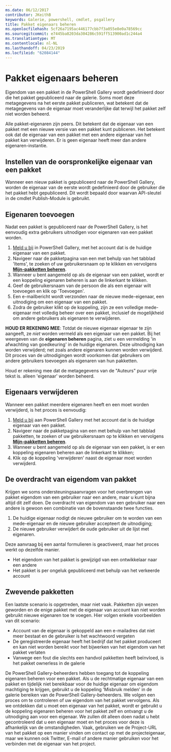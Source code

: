 ```yaml
---
ms.date: 06/12/2017
contributor: JKeithB
keywords: Galerie, powershell, cmdlet, psgallery
title: Pakket eigenaars beheren
ms.openlocfilehash: 5cf26a7195ac446177cbb7f3a055e8e0a78569cc
ms.sourcegitcommit: e7445ba8203da304286c591ff513900ad1c244a4
ms.translationtype: MT
ms.contentlocale: nl-NL
ms.lasthandoff: 04/23/2019
ms.locfileid: "62084144"
---
```

# <a name="managing-package-owners"></a>Pakket eigenaars beheren

Eigendom van een pakket in de PowerShell Gallery wordt gedefinieerd door die het pakket gepubliceerd naar de galerie.
Soms moet deze metagegevens na het eerste pakket publiceren, wat betekent dat de metagegevens van de eigenaar moet veranderlijke dat terwijl het pakket zelf niet worden beheerd.

Alle pakket-eigenaren zijn peers.
Dit betekent dat de eigenaar van een pakket met een nieuwe versie van een pakket kunt publiceren. Het betekent ook dat de eigenaar van een pakket met een andere eigenaar van het pakket kan verwijderen.
Er is geen eigenaar heeft meer dan andere eigenaren-instantie.

## <a name="setting-a-packages-initial-owner"></a>Instellen van de oorspronkelijke eigenaar van een pakket

Wanneer een nieuw pakket is gepubliceerd naar de PowerShell Gallery, worden de eigenaar van de eerste wordt gedefinieerd door de gebruiker die het pakket hebt gepubliceerd. Dit wordt bepaald door waarvan API-sleutel in de cmdlet Publish-Module is gebruikt.

## <a name="adding-owners"></a>Eigenaren toevoegen

Nadat een pakket is gepubliceerd naar de PowerShell Gallery, is het eenvoudig extra gebruikers uitnodigen voor eigenaren van een pakket worden.

1. [Meld u bij](https://powershellgallery.com/users/account/LogOn) in PowerShell Gallery, met het account dat is de huidige eigenaar van een pakket.
2. Navigeer naar de pakketpagina van een met behulp van het tabblad 'Items', te zoeken of uw gebruikersnaam op te klikken en vervolgens [ **Mijn-pakketten beheren**](https://www.powershellgallery.com/account/Packages).
3. Wanneer u bent aangemeld op als de eigenaar van een pakket, wordt er een koppeling eigenaren beheren is aan de linkerkant te klikken.
4. Geef de gebruikersnaam van de persoon die als een eigenaar wilt toevoegen en klik op 'Toevoegen'.
5. Een e-mailbericht wordt verzonden naar de nieuwe mede-eigenaar, een uitnodiging om een eigenaar van een pakket.
6. Zodra de gebruiker klikt op de koppeling, zijn ze een volledige mede-eigenaar met volledig beheer over een pakket, inclusief de mogelijkheid om andere gebruikers als eigenaren te verwijderen.

**HOUD ER REKENING MEE**: Totdat de nieuwe eigenaar eigenaar te zijn aangeeft, ze *niet* worden vermeld als een eigenaar van een pakket.
Bij het weergeven van de **eigenaren beheren** pagina, ziet u een vermelding 'in afwachting van goedkeuring' in de huidige eigenaren.
Deze uitnodiging kan worden verwijderd; net zoals andere eigenaren kunnen worden verwijderd.
Dit proces van de uitnodigingen wordt voorkomen dat gebruikers om andere gebruikers toevoegen als eigenaren van hun pakketten.

Houd er rekening mee dat de metagegevens van de "Auteurs" puur vrije tekst is. alleen 'eigenaar' worden beheerd.


## <a name="removing-owners"></a>Eigenaars verwijderen

Wanneer een pakket meerdere eigenaren heeft en een moet worden verwijderd, is het proces is eenvoudig:

1. [Meld u bij](https://powershellgallery.com/users/account/LogOn) aan PowerShell Gallery met het account dat is de huidige eigenaar van een pakket.
2. Navigeer naar de pakketpagina van een met behulp van het tabblad pakketten, te zoeken of uw gebruikersnaam op te klikken en vervolgens [ **Mijn-pakketten beheren**](https://www.powershellgallery.com/account/Packages).
3. Wanneer u bent aangemeld op als de eigenaar van een pakket, is er een koppeling eigenaren beheren aan de linkerkant te klikken;
4. Klik op de koppeling 'verwijderen' naast de eigenaar moet worden verwijderd.



## <a name="transferring-package-ownership"></a>De overdracht van eigendom van pakket

Krijgen we soms ondersteuningsaanvragen voor het overbrengen van pakket eigendom van een gebruiker naar een andere, maar u kunt bijna altijd dit zelf doen.
De overdracht van eigendom van een gebruiker naar een andere is gewoon een combinatie van de bovenstaande twee functies.

1. De huidige eigenaar nodigt de nieuwe gebruiker om te worden van een mede-eigenaar en de nieuwe gebruiker accepteert de uitnodiging;
2. De nieuwe gebruiker verwijdert de oude gebruiker uit de lijst met eigenaren.

Deze aanvraag bij een aantal formulieren is geactiveerd, maar het proces werkt op dezelfde manier.

- Het eigendom van het pakket is gewijzigd van een ontwikkelaar naar een andere
- Het pakket is per ongeluk gepubliceerd met behulp van het verkeerde account


## <a name="orphaned-packages"></a>Zwevende pakketten

Een laatste scenario is opgetreden, maar niet vaak.
Pakketten zijn wezen geworden en de enige pakket met de eigenaar van account kan niet worden gebruikt nieuwe eigenaren toe te voegen.
Hier volgen enkele voorbeelden van dit scenario:

- Account van de eigenaar is gekoppeld aan een e-mailadres dat niet meer bestaat en de gebruiker is het wachtwoord vergeten
- De geregistreerde eigenaar heeft het bedrijf dat het pakket produceert en kan niet worden bereikt voor het bijwerken van het eigendom van het pakket verlaten
- Vanwege een fout die slechts een handvol pakketten heeft beïnvloed, is het pakket ownerless in de galerie

De PowerShell Gallery-beheerders hebben toegang tot de koppeling eigenaren beheren voor een pakket.
Als u de rechtmatige eigenaar van een pakket en tijdelijk niet bereikbaar voor de huidige eigenaar om eigendom machtiging te krijgen, gebruikt u de koppeling 'Misbruik melden' in de galerie bereiken van de PowerShell Gallery-beheerders.
We volgen een proces om te controleren of uw eigendom van het pakket vervolgens.
Als we ontdekken dat u moet een eigenaar van het pakket, wordt er gebruikt u de koppeling eigenaren beheren voor het pakket zelf en ontvangt u de uitnodiging aan voor een eigenaar.
We zullen dit alleen doen nadat u hebt gecontroleerd dat u een eigenaar moet en het proces voor deze is afhankelijk van de omstandigheden.
Vaak, gebruiken we de Project-URL van het pakket op een manier vinden om contact op met de projecteigenaar, maar we kunnen ook Twitter, E-mail of andere manier gebruiken voor het verbinden met de eigenaar van het project.
